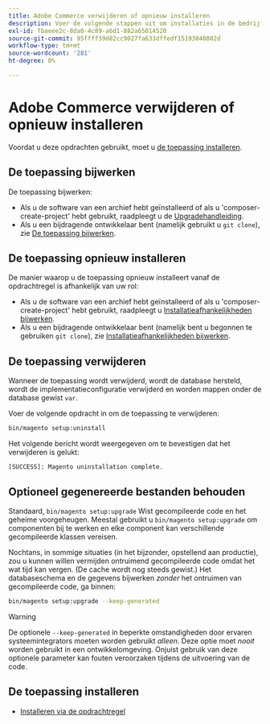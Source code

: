 ```yaml
---
title: Adobe Commerce verwijderen of opnieuw installeren
description: Voer de volgende stappen uit om installaties in de bedrijfsruimten van Adobe Commerce en Magento Open Source te verwijderen en opnieuw te installeren.
exl-id: fbaeee2c-8da0-4c89-a6d1-882a65014520
source-git-commit: 95ffff39d82cc9027fa633dffedf15193040802d
workflow-type: tm+mt
source-wordcount: '281'
ht-degree: 0%

---
```


# Adobe Commerce verwijderen of opnieuw installeren

Voordat u deze opdrachten gebruikt, moet u [de toepassing installeren](../tutorials/install.md).

## De toepassing bijwerken

De toepassing bijwerken:

* Als u de software van een archief hebt geïnstalleerd of als u &#39;composer-create-project&#39; hebt gebruikt, raadpleegt u de [Upgradehandleiding](../../upgrade/overview.md).
* Als u een bijdragende ontwikkelaar bent (namelijk gebruikt u `git clone`), zie [De toepassing bijwerken](../../upgrade/developer/git-installs.md).

## De toepassing opnieuw installeren

De manier waarop u de toepassing opnieuw installeert vanaf de opdrachtregel is afhankelijk van uw rol:

* Als u de software van een archief hebt geïnstalleerd of als u &#39;composer-create-project&#39; hebt gebruikt, raadpleegt u [Installatieafhankelijkheden bijwerken](https://developer.adobe.com/commerce/contributor/guides/install/update-dependencies/).
* Als u een bijdragende ontwikkelaar bent (namelijk bent u begonnen te gebruiken `git clone`), zie [Installatieafhankelijkheden bijwerken](https://developer.adobe.com/commerce/contributor/guides/install/update-dependencies/).

## De toepassing verwijderen

Wanneer de toepassing wordt verwijderd, wordt de database hersteld, wordt de implementatieconfiguratie verwijderd en worden mappen onder de database gewist `var`.

Voer de volgende opdracht in om de toepassing te verwijderen:

```bash
bin/magento setup:uninstall
```

Het volgende bericht wordt weergegeven om te bevestigen dat het verwijderen is gelukt:

```terminal
[SUCCESS]: Magento uninstallation complete.
```

## Optioneel gegenereerde bestanden behouden

Standaard, `bin/magento setup:upgrade` Wist gecompileerde code en het geheime voorgeheugen. Meestal gebruikt u `bin/magento setup:upgrade` om componenten bij te werken en elke component kan verschillende gecompileerde klassen vereisen.

Nochtans, in sommige situaties (in het bijzonder, opstellend aan productie), zou u kunnen willen vermijden ontruimend gecompileerde code omdat het wat tijd kan vergen. (De cache wordt nog steeds gewist.) Het databaseschema en de gegevens bijwerken *zonder* het ontruimen van gecompileerde code, ga binnen:

```bash
bin/magento setup:upgrade --keep-generated
```

>[!WARNING]
>
>De optionele `--keep-generated` in beperkte omstandigheden door ervaren systeemintegrators moeten worden gebruikt *alleen*. Deze optie moet *nooit* worden gebruikt in een ontwikkelomgeving. Onjuist gebruik van deze optionele parameter kan fouten veroorzaken tijdens de uitvoering van de code.

## De toepassing installeren

* [Installeren via de opdrachtregel](../advanced.md)
